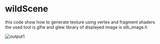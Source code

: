 # wildScene

this code show how to generate texture
using vertex and fragment shaders
the used tool is glfw and glew
library of displayed image is stb_image.h


![output1](https://user-images.githubusercontent.com/36831511/48146694-6abd4600-e26a-11e8-9048-41ac74317c3c.png)
